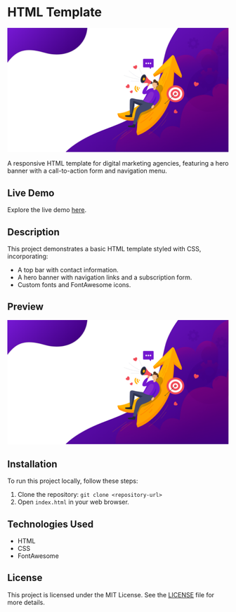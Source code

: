 # HTML Template

![HTML Template Preview](./img/hero-banner.png)

A responsive HTML template for digital marketing agencies, featuring a hero banner with a call-to-action form and navigation menu.

## Live Demo

Explore the live demo [here](https://html-template-task.netlify.app/).

## Description

This project demonstrates a basic HTML template styled with CSS, incorporating:
- A top bar with contact information.
- A hero banner with navigation links and a subscription form.
- Custom fonts and FontAwesome icons.

## Preview

![Hero Banner](./img/hero-banner.png)

## Installation

To run this project locally, follow these steps:
1. Clone the repository: `git clone <repository-url>`
2. Open `index.html` in your web browser.

## Technologies Used

- HTML
- CSS
- FontAwesome

## License

This project is licensed under the MIT License. See the [LICENSE](LICENSE) file for more details.